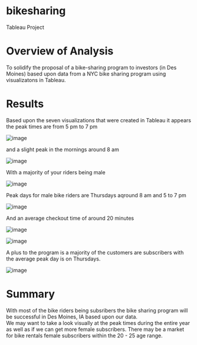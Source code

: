 # bikesharing
Tableau Project

# Overview of Analysis
To solidify the proposal of a bike-sharing program to investors (in Des Moines) based upon data from a NYC bike sharing program using visualizatons in Tableau.  


# Results

Based upon the seven visualizations that were created in Tableau it appears the peak times are from 5 pm to 7 pm

![image](https://user-images.githubusercontent.com/30275459/148665959-a2d78830-43c5-44e9-9f23-d5715ac86673.png)


and a slight peak in the mornings around 8 am


![image](https://user-images.githubusercontent.com/30275459/148666106-7dbb7b1f-0ef2-4598-9281-89acfbc0afbd.png)


With a majority of your riders being male

![image](https://user-images.githubusercontent.com/30275459/148666041-e241c7dc-6ebb-4a99-9ba2-c51b533f7d3c.png)


Peak days for male bike riders are Thursdays aqround 8 am and 5 to 7 pm


![image](https://user-images.githubusercontent.com/30275459/148666145-a8da180b-b214-48b9-b88b-3d0ca9f9f0fa.png)



And an average checkout time of around 20 minutes

![image](https://user-images.githubusercontent.com/30275459/148666066-8b649447-7560-4d43-b8ae-6a3cdbb81b50.png)


![image](https://user-images.githubusercontent.com/30275459/148666076-da997334-f9e3-4b6e-9428-7e60318ca6e3.png)



A plus to the program is a majority of the customers are subscribers with the average peak day is on Thursdays.

![image](https://user-images.githubusercontent.com/30275459/148666185-716b49ae-f888-494f-af01-43a562a7f9ba.png)


# Summary

With most of the bike riders being subsribers the bike sharing program will be successful in Des Moines, IA based upon our data.   
We may want to take a look visually at the peak times during the entire year as well as if we can get more female subscribers.   There may be a market for bike rentals female subscribers within the 20 - 25 age range.   



